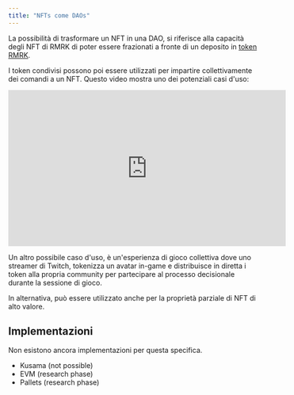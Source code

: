 ```yaml
---
title: "NFTs come DAOs"
---
```


La possibilità di trasformare un NFT in una DAO, si riferisce alla capacità degli NFT di RMRK di poter essere frazionati a fronte di un deposito in [token RMRK](https://singular.app/tokens).

I token condivisi possono poi essere utilizzati per impartire collettivamente dei comandi a un NFT. Questo video mostra uno dei potenziali casi d'uso:

<iframe width="560" height="315" src="https://www.youtube.com/embed/wMpwGo6wi_0" title="YouTube video player" frameborder="0" allow="accelerometer; autoplay; clipboard-write; encrypted-media; gyroscope; picture-in-picture" allowfullscreen></iframe>

Un altro possibile caso d'uso, è un'esperienza di gioco collettiva dove uno streamer di Twitch, tokenizza un avatar in-game e distribuisce in diretta i token alla propria community per partecipare al processo decisionale durante la sessione di gioco.

In alternativa, può essere utilizzato anche per la proprietà parziale di NFT di alto valore.

## Implementazioni

Non esistono ancora implementazioni per questa specifica.

- Kusama (not possible)
- EVM (research phase)
- Pallets (research phase)